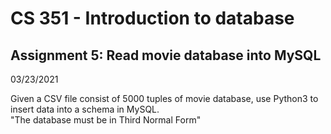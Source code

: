 # CS 351 - Introduction to database  

<h2> Assignment 5: Read movie database into MySQL</h2>

03/23/2021

<p>Given a CSV file consist of 5000 tuples of movie database, use Python3 to insert data into a schema in MySQL. <br> "The database must be in Third Normal Form"</p>
